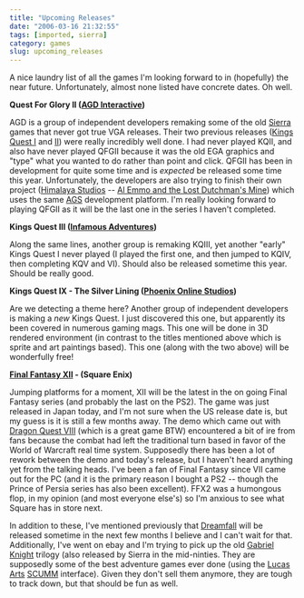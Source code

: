 ```yaml
---
title: "Upcoming Releases"
date: "2006-03-16 21:32:55"
tags: [imported, sierra]
category: games
slug: upcoming_releases
---
```


A nice laundry list of all the games I'm looking forward to in (hopefully) the
near future. Unfortunately, almost none listed have concrete dates. Oh well.

<strong>Quest For Glory II (<a href="http://www.agdinteractive.com">AGD
Interactive</a>)</strong>

AGD is a group of independent developers remaking some of the old
<a href="http://www.sierra.com">Sierra</a> games that never got true VGA
releases. Their two previous releases
(<a href="http://www.agdinteractive.com/KQ1.php">Kings Quest I</a> and
<a href="http://www.agdinteractive.com/KQ2.php">II</a>) were really incredibly
well done. I had never played KQII, and also have never played QFGII because it
was the old EGA graphics and "type" what you wanted to do rather than point and
click. QFGII has been in development for quite some time and is
<em>expected</em> be released some time this year. Unfortunately, the developers
are also trying to finish their own project
(<a href="http://www.himalayastudios.com/">Himalaya Studios</a> --
<a href="http://www.himalayastudios.com/wq.htm">Al Emmo and the Lost Dutchman's
Mine</a>) which uses the same <a href="http://www.bigbluecup.com/">AGS</a>
development platform. I'm really looking forward to playing QFGII as it will be
the last one in the series I haven't completed.

<strong>Kings Quest III (<a href="http://www.infamous-adventures.com/">Infamous
Adventures</a>)</strong>

Along the same lines, another group is remaking KQIII, yet another "early" Kings
Quest I never played (I played the first one, and then jumped to KQIV, then
completing KQV and VI). Should also be released sometime this year. Should be
really good.

<strong>Kings Quest IX - The Silver Lining
(<a href="http://www.kqix.com/home.php">Phoenix Online Studios</a>)</strong>

Are we detecting a theme here? Another group of independent developers is making
a <em>new</em> Kings Quest. I just discovered this one, but apparently its been
covered in numerous gaming mags. This one will be done in 3D rendered
environment (in contrast to the titles mentioned above which is sprite and art
paintings based). This one (along with the two above) will be wonderfully free!

<strong><a href="http://www.ffxii.net/">Final Fantasy XII</a> - (Square
Enix)</strong>

Jumping platforms for a moment, XII will be the latest in the on going Final
Fantasy series (and probably the last on the PS2). The game was just released in
Japan today, and I'm not sure when the US release date is, but my guess is it is
still a few months away. The demo which came out with
<a href="http://www.dqshrine.com/dq/dq8/">Dragon Quest VIII</a> (which is a
great game BTW) encountered a bit of ire from fans because the combat had left
the traditional turn based in favor of the World of Warcraft real time system.
Supposedly there has been a lot of rework between the demo and today's release,
but I haven't heard anything yet from the talking heads. I've been a fan of
Final Fantasy since VII came out for the PC (and it is the primary reason I
bought a PS2 -- though the Prince of Persia series has also been excellent).
FFX2 was a humongous flop, in my opinion (and most everyone else's) so I'm
anxious to see what Square has in store next.

In addition to these, I've mentioned previously that
<a href="http://www.dreamfall.com/">Dreamfall</a> will be released sometime in
the next few months I believe and I can't wait for that. Additionally, I've went
on ebay and I'm trying to pick up the old
<a href="http://www.if-legends.org/~adventure/Sierra_On-Line,_Inc/GabrielKnight.html">Gabriel
Knight</a> trilogy (also released by Sierra in the mid-ninties. They are
supposedly some of the best adventure games ever done (using the
<a href="http://www.lucasarts.com/">Lucas Arts</a>
<a href="http://www.scummvm.org/">SCUMM</a> interface). Given they don't sell
them anymore, they are tough to track down, but that should be fun as well.
